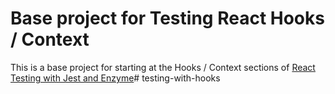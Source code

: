 # Base project for Testing React Hooks / Context

This is a base project for starting at the Hooks / Context sections of [React Testing with Jest and Enzyme](https://www.udemy.com/course/react-testing-with-jest-and-enzyme/?referralCode=3A42BF689E28CADB0587)# testing-with-hooks
